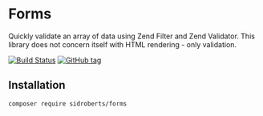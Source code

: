 # Forms

Quickly validate an array of data using Zend Filter and Zend Validator. This library does not concern itself with HTML rendering - only validation.

[![Build Status](https://travis-ci.org/SidRoberts/forms.svg?branch=master)](https://travis-ci.org/SidRoberts/forms)
[![GitHub tag](https://img.shields.io/github/tag/sidroberts/forms.svg?maxAge=2592000)]()



## Installation

```bash
composer require sidroberts/forms
```
